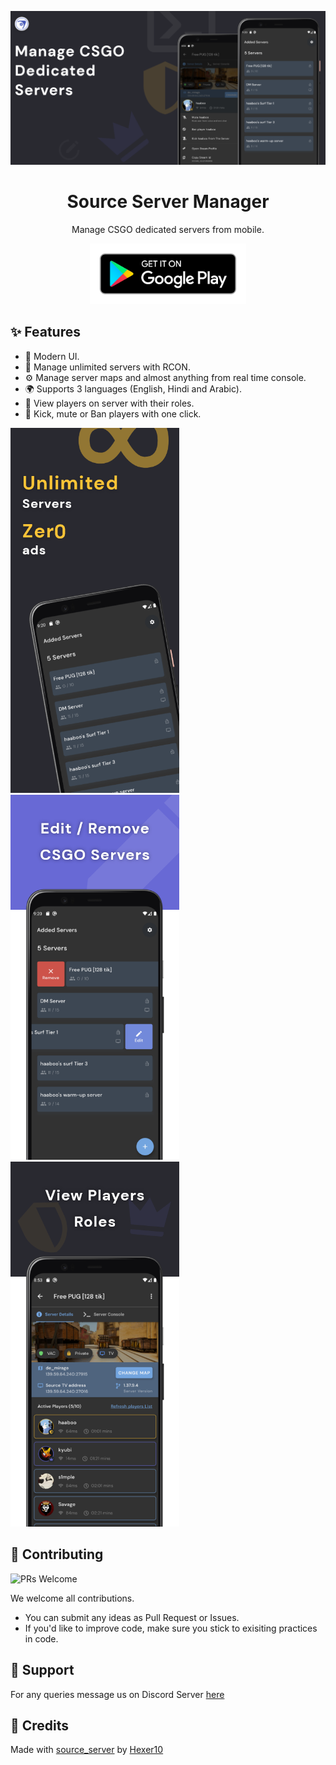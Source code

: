 <p align="center">
  <a href="https://play.google.com/store/apps/details?id=come.csgo.server.manager">
    <img src="demo/banner.png">
  </a>
</p>

<h1 align="center">Source Server Manager</h1>

<div align="center">

Manage CSGO dedicated servers from mobile.

  <a href="https://play.google.com/store/apps/details?id=come.csgo.server.manager">
    <img width="250" src="demo/google-play-badge.png">
  </a>

<!-- Add Badges here -->
</div>

## ✨ Features

- 🌈 Modern UI.
- 🔐 Manage unlimited servers with RCON.
- ⚙️ Manage server maps and almost anything from real time console.
- 🌍 Supports 3 languages (English, Hindi and Arabic).
- 🤠 View players on server with their roles.
- 🔨 Kick, mute or Ban players with one click.

<div align="left">
    <img width="270" src="demo/home.png">
    <img width="270" src="demo/edit.png">
    <img width="270" src="demo/sv.png">
</div>

## 🤝 Contributing

![PRs Welcome](https://img.shields.io/badge/PRs-welcome-brightgreen.svg?style=flat-square)

We welcome all contributions.

- You can submit any ideas as Pull Request or Issues.
- If you'd like to improve code, make sure you stick to exisiting practices in code.

## 💬 Support

For any queries message us on Discord Server [here](https://discord.gg/kDxrYXWqbf)

## 🙏 Credits

Made with <a href="https://github.com/Hexer10/source_server" title="Flaticon"> source_server</a> by <a href="https://github.com/Hexer10" title="Freepik">Hexer10</a>
